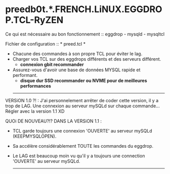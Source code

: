 # preedb0t.*.FRENCH.LiNUX.EGGDROP.TCL-RyZEN #

Ce qui est nécessaire au bon fonctionnement :: eggdrop - mysqld - mysqltcl

Fichier de configuration :: * preed.tcl *

- Chacune des commandes à son propre TCL pour éviter le lag.
- Charger vos TCL sur des eggdrops différents et des serveurs différent.
  - **connexion gbit recommander**
- Assurez-vous d'avoir une base de données MYSQL rapide et performant.
  - **disque dur SSD recommander ou NVME pour de meilleures performances**
  -------------------------------------------------------------------------------------------------------

VERSiON 1.0 ?! : J'ai personnelement arrêter de coder cette version, il y a trop de LAG. Une connexion au serveur mySQLd sur chaque commande... Régler avec la version 1.1 XD

QUOi DE NOUVEAU?!? DANS LA VERSiON 1.1 :

- TCL garde toujours une connexion 'OUVERTE' au serveur mySQLd (KEEPMYSQLOPEN).
- Sa accélère considérablement TOUTE les commandes du eggdrop.
- Le LAG est beaucoup moin vu qu'il y a toujours une connection 'OUVERTE' au serveur mySQLd.

  -------------------------------------------------------------------------------------------------------
